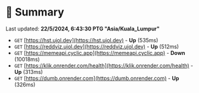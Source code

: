 # 📖 Summary
Last updated: **22/5/2024, 6:43:30 PTG "Asia/Kuala_Lumpur"**

- `GET` [https://hst.ujol.dev](https://hst.ujol.dev) - **Up** (535ms)
- `GET` [https://reddviz.ujol.dev](https://reddviz.ujol.dev) - **Up** (512ms)
- `GET` [https://memeapi.cyclic.app](https://memeapi.cyclic.app) - **Down** (10018ms)
- `GET` [https://klik.onrender.com/health](https://klik.onrender.com/health) - **Up** (313ms)
- `GET` [https://dumb.onrender.com](https://dumb.onrender.com) - **Up** (326ms)
